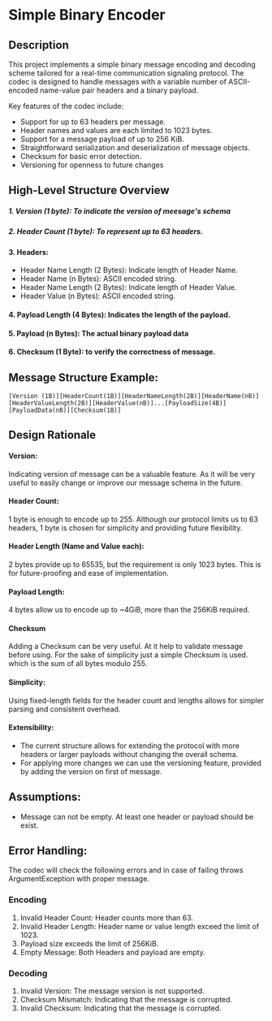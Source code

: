 # Simple Binary Encoder

## Description

This project implements a simple binary message encoding and decoding scheme tailored for a real-time communication signaling protocol. The codec is designed to handle messages with a variable number of ASCII-encoded name-value pair headers and a binary payload.

Key features of the codec include:

- Support for up to 63 headers per message.
- Header names and values are each limited to 1023 bytes.
- Support for a message payload of up to 256 KiB.
- Straightforward serialization and deserialization of message objects.
- Checksum for basic error detection.
- Versioning for openness to future changes

## High-Level Structure Overview

##### 1. Version (1 byte): To indicate the version of meesage's schema

##### 2. Header Count (1 byte): To represent up to 63 headers.

#### 3. Headers:

- Header Name Length (2 Bytes): Indicate length of Header Name.
- Header Name (n Bytes): ASCII encoded string.
- Header Name Length (2 Bytes): Indicate length of Header Value.
- Header Value (n Bytes): ASCII encoded string.

#### 4. Payload Length (4 Bytes): Indicates the length of the payload.

#### 5. Payload (n Bytes): The actual binary payload data

#### 6. Checksum (1 Byte): to verify the correctness of message.

## Message Structure Example:

    [Version (1B)][HeaderCount(1B)][HeaderNameLength(2B)][HeaderName(nB)][HeaderValueLength(2B)][HeaderValue(nB)]...[PayloadSize(4B)][PayloadData(nB)][Checksum(1B)]

## Design Rationale

#### Version:

Indicating version of message can be a valuable feature. As it will be very useful to easily change or improve our message schema in the future.

#### Header Count:

1 byte is enough to encode up to 255. Although our protocol limits us to 63 headers, 1 byte is chosen for simplicity and providing future flexibility.

#### Header Length (Name and Value each):

2 bytes provide up to 65535, but the requirement is only 1023 bytes. This is for future-proofing and ease of implementation.

#### Payload Length:

4 bytes allow us to encode up to ~4GiB, more than the 256KiB required.

#### Checksum

Adding a Checksum can be very useful. At it help to validate message before using.
For the sake of simplicity just a simple Checksum is used. which is the sum of all bytes modulo 255.

#### Simplicity:

Using fixed-length fields for the header count and lengths allows for simpler parsing and consistent overhead.

#### Extensibility:

- The current structure allows for extending the protocol with more headers or larger payloads without changing the overall schema.
- For applying more changes we can use the versioning feature, provided by adding the version on first of message.

## Assumptions:

- Message can not be empty. At least one header or payload should be exist.

## Error Handling:

The codec will check the following errors and in case of failing throws ArgumentException with proper message.

### Encoding

1. Invalid Header Count: Header counts more than 63.
2. Invalid Header Length: Header name or value length exceed the limit of 1023.
3. Payload size exceeds the limit of 256KiB.
4. Empty Message: Both Headers and payload are empty.

### Decoding

1. Invalid Version: The message version is not supported.
2. Checksum Mismatch: Indicating that the message is corrupted.
3. Invalid Checksum: Indicating that the message is corrupted.
